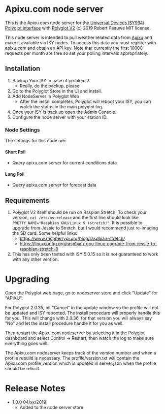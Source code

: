 
# Apixu.com node server

This is the Apixu.com node server for the [Universal Devices ISY994i](https://www.universal-devices.com/residential/ISY) [Polyglot interface](http://www.universal-devices.com/developers/polyglot/docs/) with  [Polyglot V2](https://github.com/Einstein42/udi-polyglotv2)
(c) 2019 Robert Paauwe
MIT license.

This node server is intended to pull weather related data from [Apixu](http://www.apixu.com/) and make it available via ISY nodes. To access this data you must register with apixu.com and obtain an API key. Note that currently the first 10000 requests per month are free so set your polling intervals appropriately.

## Installation

1. Backup Your ISY in case of problems!
   * Really, do the backup, please
2. Go to the Polyglot Store in the UI and install.
3. Add NodeServer in Polyglot Web
   * After the install completes, Polyglot will reboot your ISY, you can watch the status in the main polyglot log.
4. Once your ISY is back up open the Admin Console.
5. Configure the node server with your station ID.

### Node Settings
The settings for this node are:

#### Short Poll
   * Query apixu.com server for current conditions data
#### Long Poll
   * Query apixu.com server for forecast data


## Requirements

1. Polyglot V2 itself should be run on Raspian Stretch.
  To check your version, ```cat /etc/os-release``` and the first line should look like
  ```PRETTY_NAME="Raspbian GNU/Linux 9 (stretch)"```. It is possible to upgrade from Jessie to
  Stretch, but I would recommend just re-imaging the SD card.  Some helpful links:
   * https://www.raspberrypi.org/blog/raspbian-stretch/
   * https://linuxconfig.org/raspbian-gnu-linux-upgrade-from-jessie-to-raspbian-stretch-9
2. This has only been tested with ISY 5.0.15 so it is not guaranteed to work with any other version.

# Upgrading

Open the Polyglot web page, go to nodeserver store and click "Update" for "APIXU".

For Polyglot 2.0.35, hit "Cancel" in the update window so the profile will not be updated and ISY rebooted.  The install procedure will properly handle this for you.  This will change with 2.0.36, for that version you will always say "No" and let the install procedure handle it for you as well.

Then restart the Apixu.com nodeserver by selecting it in the Polyglot dashboard and select Control -> Restart, then watch the log to make sure everything goes well.

The Apixu.com nodeserver keeps track of the version number and when a profile rebuild is necessary.  The profile/version.txt will contain the Apixu.com profile_version which is updated in server.json when the profile should be rebuilt.

# Release Notes

- 1.0.0 04/xx/2019
   - Added to the node server store
